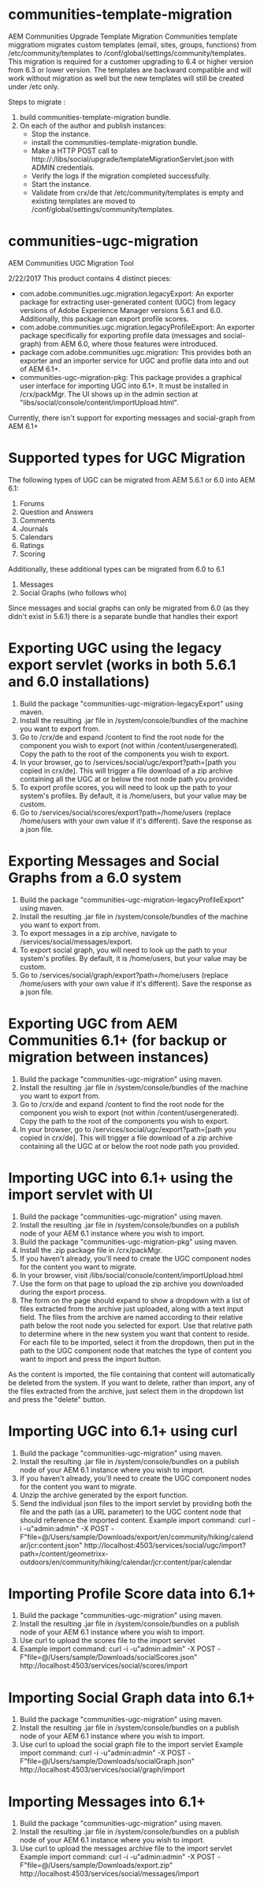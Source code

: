 
# communities-template-migration

AEM Communities Upgrade Template Migration
Communities template miggratiom migrates custom templates (email, sites, groups, functions) from /etc/community/templates to /conf/global/settings/community/templates.
This migration is required for a customer upgrading to 6.4 or higher version from 6.3 or lower version. The templates are backward compatible and will work without migration as well but
the new templates will still be created under /etc only.

Steps to migrate :

1. build communities-template-migration bundle.
2. On each of the author and publish instances:
	- Stop the instance.
	- install the communities-template-migration bundle.
	- Make a HTTP POST call to http://<host>:<port>/libs/social/upgrade/templateMigrationServlet.json with ADMIN credentials.
	- Verify the logs if the migration completed successfully. 
	- Start the instance.
	- Validate from crx/de that /etc/community/templates is empty and existing templates are moved to /conf/global/settings/community/templates.


# communities-ugc-migration
AEM Communities UGC Migration Tool

2/22/2017
This product contains 4 distinct pieces:
- com.adobe.communities.ugc.migration.legacyExport: An exporter package for extracting user-generated content (UGC) from legacy versions of Adobe Experience Manager versions 5.6.1 and 6.0. Additionally, this package can export profile scores.
- com.adobe.communities.ugc.migration.legacyProfileExport: An exporter package specifically for exporting profile data (messages and social-graph) from AEM 6.0, where those features were introduced.
- package com.adobe.communities.ugc.migration: This provides both an exporter and an importer service for UGC and profile data into and out of AEM 6.1+.
- communities-ugc-migration-pkg: This package provides a graphical user interface for importing UGC into 6.1+. It must be installed in /crx/packMgr. The UI shows up in the admin section at "libs/social/console/content/importUpload.html".

Currently, there isn't support for exporting messages and social-graph from AEM 6.1+

# Supported types for UGC Migration
The following types of UGC can be migrated from AEM 5.6.1 or 6.0 into AEM 6.1:
1. Forums
2. Question and Answers
3. Comments
4. Journals
5. Calendars
6. Ratings
7. Scoring

Additionally, these additional types can be migrated from 6.0 to 6.1
1. Messages
2. Social Graphs (who follows who)

Since messages and social graphs can only be migrated from 6.0 (as they didn't exist in 5.6.1) there is a separate bundle that handles their export

# Exporting UGC using the legacy export servlet (works in both 5.6.1 and 6.0 installations)
1. Build the package "communities-ugc-migration-legacyExport" using maven.
2. Install the resulting .jar file in /system/console/bundles of the machine you want to export from.
3. Go to /crx/de and expand /content to find the root node for the component you wish to export (not within /content/usergenerated). Copy the path to the root of the components you wish to export.
4. In your browser, go to /services/social/ugc/export?path=[path you copied in crx/de]. This will trigger a file download of a zip archive containing all the UGC at or below the root node path you provided.
5. To export profile scores, you will need to look up the path to your system's profiles. By default, it is /home/users, but your value may be custom.
6. Go to /services/social/scores/export?path=/home/users (replace /home/users with your own value if it's different). Save the response as a json file.

# Exporting Messages and Social Graphs from a 6.0 system
1. Build the package "communities-ugc-migration-legacyProfileExport" using maven.
2. Install the resulting .jar file in /system/console/bundles of the machine you want to export from.
3. To export messages in a zip archive, navigate to /services/social/messages/export.
4. To export social graph, you will need to look up the path to your system's profiles. By default, it is /home/users, but your value may be custom.
6. Go to /services/social/graph/export?path=/home/users (replace /home/users with your own value if it's different). Save the response as a json file.

# Exporting UGC from AEM Communities 6.1+ (for backup or migration between instances)
1. Build the package "communities-ugc-migration" using maven.
2. Install the resulting .jar file in /system/console/bundles of the machine you want to export from.
3. Go to /crx/de and expand /content to find the root node for the component you wish to export (not within /content/usergenerated). Copy the path to the root of the components you wish to export.
4. In your browser, go to /services/social/ugc/export?path=[path you copied in crx/de]. This will trigger a file download of a zip archive containing all the UGC at or below the root node path you provided.

# Importing UGC into 6.1+ using the import servlet with UI
1. Build the package "communities-ugc-migration" using maven.
2. Install the resulting .jar file in /system/console/bundles on a publish node of your AEM 6.1 instance where you wish to import.
3. Build the package "communities-ugc-migration-pkg" using maven.
4. Install the .zip package file in /crx/packMgr.
5. If you haven't already, you'll need to create the UGC component nodes for the content you want to migrate.
6. In your browser, visit /libs/social/console/content/importUpload.html
7. Use the form on that page to upload the zip archive you downloaded during the export process.
8. The form on the page should expand to show a dropdown with a list of files extracted from the archive just uploaded, along with a text input field. The files from the archive are named according to their relative path below the root node you selected for export. Use that relative path to determine where in the new system you want that content to reside. For each file to be imported, select it from the dropdown, then put in the path to the UGC component node that matches the type of content you want to import and press the import button.

As the content is imported, the file containing that content will automatically be deleted from the system. If you want to delete, rather than import, any of the files extracted from the archive, just select them in the dropdown list and press the "delete" button.

# Importing UGC into 6.1+ using curl
1. Build the package "communities-ugc-migration" using maven.
2. Install the resulting .jar file in /system/console/bundles on a publish node of your AEM 6.1 instance where you wish to import.
3. If you haven't already, you'll need to create the UGC component nodes for the content you want to migrate.
4. Unzip the archive generated by the export function.
5. Send the individual json files to the import servlet by providing both the file and the path (as a URL parameter) to the UGC content node that should reference the imported content.
Example import command:
curl -i -u"admin:admin" -X POST -F"file=@/Users/sample/Downloads/export/en/community/hiking/calendar/jcr:content.json" http://localhost:4503/services/social/ugc/import?path=/content/geometrixx-outdoors/en/community/hiking/calendar/jcr:content/par/calendar

# Importing Profile Score data into 6.1+
1. Build the package "communities-ugc-migration" using maven.
2. Install the resulting .jar file in /system/console/bundles on a publish node of your AEM 6.1 instance where you wish to import.
3. Use curl to upload the scores file to the import servlet
4. Example import command:
curl -i -u"admin:admin" -X POST -F"file=@/Users/sample/Downloads/socialScores.json" http://localhost:4503/services/social/scores/import

# Importing Social Graph data into 6.1+
1. Build the package "communities-ugc-migration" using maven.
2. Install the resulting .jar file in /system/console/bundles on a publish node of your AEM 6.1 instance where you wish to import.
3. Use curl to upload the social graph file to the import servlet
Example import command:
curl -i -u"admin:admin" -X POST -F"file=@/Users/sample/Downloads/socialGraph.json" http://localhost:4503/services/social/graph/import

# Importing Messages into 6.1+
1. Build the package "communities-ugc-migration" using maven.
2. Install the resulting .jar file in /system/console/bundles on a publish node of your AEM 6.1 instance where you wish to import.
3. Use curl to upload the messages archive file to the import servlet
Example import command:
curl -i -u"admin:admin" -X POST -F"file=@/Users/sample/Downloads/export.zip" http://localhost:4503/services/social/messages/import
